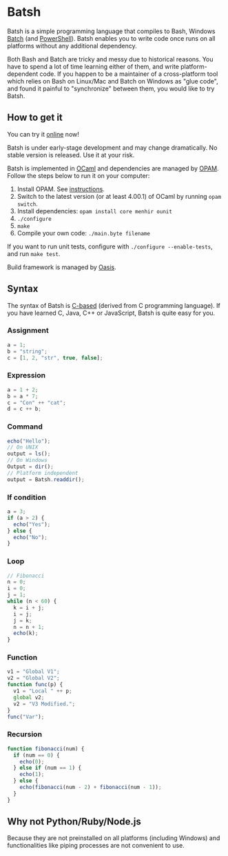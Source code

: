 # Batsh

Batsh is a simple programming language that compiles to Bash, Windows [Batch](http://www.microsoft.com/resources/documentation/windows/xp/all/proddocs/en-us/batch.mspx) (and [PowerShell](http://technet.microsoft.com/en-us/scriptcenter/powershell.aspx)).
Batsh enables you to write code once runs on all platforms without any additional dependency.

Both Bash and Batch are tricky and messy due to historical reasons.
You have to spend a lot of time learning either of them, and write platform-dependent code.
If you happen to be a maintainer of a cross-platform tool which relies on Bash on Linux/Mac and Batch on Windows as "glue code", and found it painful to "synchronize" between them, you would like to try Batsh.

## How to get it

You can try it [online](http://batsh.byvoid.com/) now!

Batsh is under early-stage development and may change dramatically. No stable version is released. Use it at your risk.

Batsh is implemented in [OCaml](http://caml.inria.fr/ocaml/) and dependencies are managed by [OPAM](http://opam.ocamlpro.com/). Follow the steps below to run it on your computer:

1. Install OPAM. See [instructions](http://opam.ocamlpro.com/doc/Quick_Install.html).
2. Switch to the latest version (or at least 4.00.1) of OCaml by running `opam switch`.
3. Install dependencies: `opam install core menhir ounit`
4. `./configure`
5. `make`
6. Compile your own code: `./main.byte filename`

If you want to run unit tests, configure with `./configure --enable-tests`, and run `make test`.

Build framework is managed by [Oasis](http://oasis.forge.ocamlcore.org/).

## Syntax

The syntax of Batsh is [C-based](https://en.wikipedia.org/wiki/List_of_C-based_programming_languages) (derived from C programming language).
If you have learned C, Java, C++ or JavaScript, Batsh is quite easy for you.

### Assignment

```javascript
a = 1;
b = "string";
c = [1, 2, "str", true, false];
```

### Expression

```javascript
a = 1 + 2;
b = a * 7;
c = "Con" ++ "cat";
d = c ++ b;
```

### Command

```javascript
echo("Hello");
// On UNIX
output = ls();
// On Windows
Output = dir();
// Platform independent
output = Batsh.readdir();
```

### If condition

```javascript
a = 3;
if (a > 2) {
  echo("Yes");
} else {
  echo("No");
}
```

### Loop

```javascript
// Fibonacci
n = 0;
i = 0;
j = 1;
while (n < 60) {
  k = i + j;
  i = j;
  j = k;
  n = n + 1;
  echo(k);
}
```

### Function

```javascript
v1 = "Global V1";
v2 = "Global V2";
function func(p) {
  v1 = "Local " ++ p;
  global v2;
  v2 = "V3 Modified.";
}
func("Var");
```

### Recursion

```javascript
function fibonacci(num) {
  if (num == 0) {
    echo(0);
  } else if (num == 1) {
    echo(1);
  } else {
    echo(fibonacci(num - 2) + fibonacci(num - 1));
  }
}
```

## Why not Python/Ruby/Node.js

Because they are not preinstalled on all platforms (including Windows) and functionalities like piping processes are not convenient to use.
